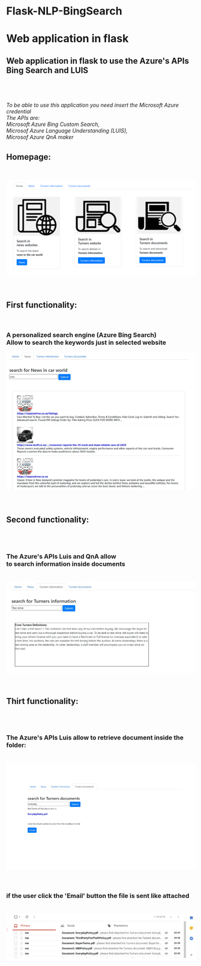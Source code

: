 # Flask-NLP-BingSearch
<h1>Web application in flask</h1>
<h2>Web application in flask to use the Azure's APIs Bing Search and LUIS</h2>
<br><br>
<h6>To be able to use this application you need insert the Microsoft Azure credential<br>
The APIs are: <br>Microsoft Azure Bing Custom Search, <br>Microsof Azure Language Understanding (LUIS),
<br>Microsof Azure QnA maker</h6>
<h2>Homepage:</h2><br>

![Homepage1](ReadmeImages/Homepage.png)

<br>
<h2>First functionality:</h2><br>
<h3>A personalized search engine (Azure Bing Search)<br>
Allow to search the keywords just in selected website<br></h3>

![Search2](ReadmeImages/Search1.jpg)<br>
<br><br>

<h2>Second functionality:</h2><br><br>
<h3>The Azure's APIs Luis and QnA allow <br>
to search information inside documents<br><br></h3>

![Search5](ReadmeImages/Luis2.jpg)

<br>
<h2>Thirt functionality:</h2><br><br>
<h3>The Azure's APIs Luis allow to retrieve document inside the folder:<br><br></h3>

![Search4](ReadmeImages/Luis3.jpg)<br><br>
<br>

<h3>if the user click the 'Email' button the file is sent like attached<br><br></h3>

![Search5](ReadmeImages/mail.jpg)
